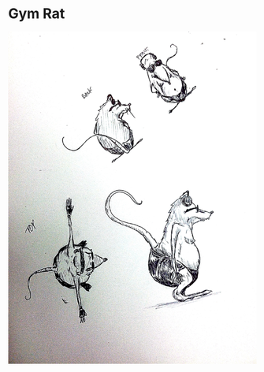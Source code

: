 Gym Rat
======


![alt tag](https://raw.githubusercontent.com/in-plutus-we-trust/gymrat/master/ReferenceImgs/GymRat_1.JPG)
